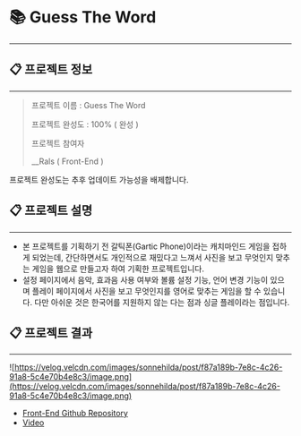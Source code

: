 # 📚 Guess The Word

---

## 📋 프로젝트 정보

---

> 프로젝트 이름 : Guess The Word
> 
> 
> 프로젝트 완성도 : 100% ( 완성 )
> 
> 프로젝트 참여자
> 
> __Rals ( Front-End )
> 

프로젝트 완성도는 추후 업데이트 가능성을 배제합니다.

## 📋 프로젝트 설명

---

- 본 프로젝트를 기획하기 전 갈틱폰(Gartic Phone)이라는 캐치마인드 게임을 접하게 되었는데, 간단하면서도 개인적으로 재밌다고 느껴서 사진을 보고 무엇인지 맞추는 게임을 웹으로 만들고자 하여 기획한 프로젝트입니다.
- 설정 페이지에서 음악, 효과음 사용 여부와 볼륨 설정 기능, 언어 변경 기능이 있으며 플레이 페이지에서 사진을 보고 무엇인지를 영어로 맞추는 게임을 할 수 있습니다. 다만 아쉬운 것은 한국어를 지원하지 않는 다는 점과 싱글 플레이라는 점입니다.

## 📋 프로젝트 결과

---

![https://velog.velcdn.com/images/sonnehilda/post/f87a189b-7e8c-4c26-91a8-5c4e70b4e8c3/image.png](https://velog.velcdn.com/images/sonnehilda/post/f87a189b-7e8c-4c26-91a8-5c4e70b4e8c3/image.png)

- [Front-End Github Repository](https://github.com/Sonnehilda/GuessTheWord)
- [Video](https://cdn.discordapp.com/attachments/921423896270491668/985778935021305867/gtw.mp4)